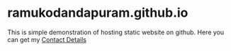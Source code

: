 # ramukodandapuram.github.io

This is simple demonstration of hosting static website on github. Here you can get my  [Contact Details](ramukodandapuram.github.io)
